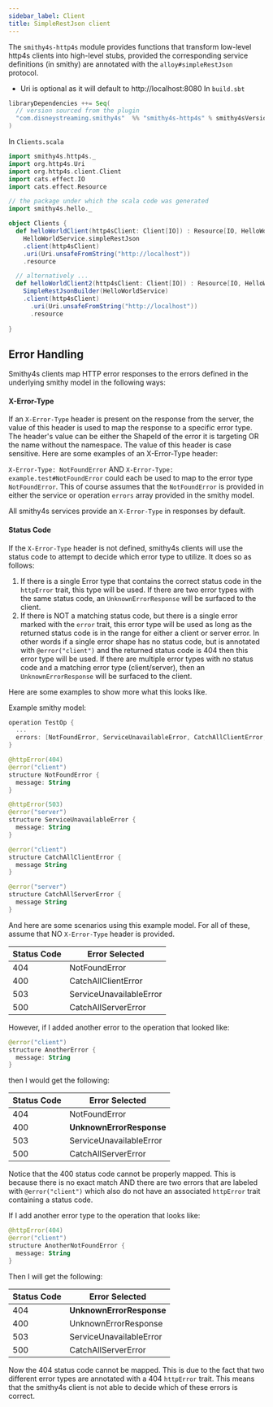 ```yaml
---
sidebar_label: Client
title: SimpleRestJson client
---
```


The `smithy4s-http4s` module provides functions that transform low-level http4s clients into high-level stubs, provided the corresponding service definitions (in smithy) are annotated with the `alloy#simpleRestJson` protocol.
- Uri is optional as it will default to http://localhost:8080
In `build.sbt`

```scala
libraryDependencies ++= Seq(
  // version sourced from the plugin
  "com.disneystreaming.smithy4s"  %% "smithy4s-http4s" % smithy4sVersion.value
)
```

In `Clients.scala`

```scala mdoc:compile-only
import smithy4s.http4s._
import org.http4s.Uri
import org.http4s.client.Client
import cats.effect.IO
import cats.effect.Resource

// the package under which the scala code was generated
import smithy4s.hello._

object Clients {
  def helloWorldClient(http4sClient: Client[IO]) : Resource[IO, HelloWorldService[IO]] =
    HelloWorldService.simpleRestJson
    .client(http4sClient)
    .uri(Uri.unsafeFromString("http://localhost"))
    .resource

  // alternatively ...
  def helloWorldClient2(http4sClient: Client[IO]) : Resource[IO, HelloWorldService[IO]] =
    SimpleRestJsonBuilder(HelloWorldService)
    .client(http4sClient)
      .uri(Uri.unsafeFromString("http://localhost"))
      .resource
    
}
```

## Error Handling

Smithy4s clients map HTTP error responses to the errors defined in the underlying smithy model in the following ways:

#### X-Error-Type

If an `X-Error-Type` header is present on the response from the server, the value of this header is used to map the response to a specific error type.
The header's value can be either the ShapeId of the error it is targeting OR the name without the namespace. The value of this header is case sensitive.
Here are some examples of an X-Error-Type header:

`X-Error-Type: NotFoundError` AND `X-Error-Type: example.test#NotFoundError` could each be used to map to the error type `NotFoundError`. This of course assumes
that the `NotFoundError` is provided in either the service or operation `errors` array provided in the smithy model.

All smithy4s services provide an `X-Error-Type` in responses by default.

#### Status Code

If the `X-Error-Type` header is not defined, smithy4s clients will use the status code to attempt to decide which error type to utilize. It does so as follows:

1. If there is a single Error type that contains the correct status code in the `httpError` trait, this type will be used. If there are two error types with the same status code, an `UnknownErrorResponse` will be surfaced to the client.
2. If there is NOT a matching status code, but there is a single error marked with the `error` trait, this error type will be used as long as the returned status code is in the range for either a client or server error. In other words if a single error shape has no status code, but is annotated with `@error("client")` and the returned status code is 404 then this error type will be used. If there are multiple error types with no status code and a matching error type (client/server), then an `UnknownErrorResponse` will be surfaced to the client.

Here are some examples to show more what this looks like.

Example smithy model:

```kotlin
operation TestOp {
  ...
  errors: [NotFoundError, ServiceUnavailableError, CatchAllClientError, CatchAllServerError]
}

@httpError(404)
@error("client")
structure NotFoundError {
  message: String
}

@httpError(503)
@error("server")
structure ServiceUnavailableError {
  message: String
}

@error("client")
structure CatchAllClientError {
  message String
}

@error("server")
structure CatchAllServerError {
  message String
}
```

And here are some scenarios using this example model. For all of these, assume that NO `X-Error-Type` header is provided.

| Status Code | Error Selected          |
|-------------|-------------------------|
| 404         | NotFoundError           |
| 400         | CatchAllClientError     |
| 503         | ServiceUnavailableError |
| 500         | CatchAllServerError     |

However, if I added another error to the operation that looked like:

```kotlin
@error("client")
structure AnotherError {
  message: String
}
```

then I would get the following:

| Status Code | Error Selected           |
|-------------|--------------------------|
| 404         | NotFoundError            |
| 400         | **UnknownErrorResponse** |
| 503         | ServiceUnavailableError  |
| 500         | CatchAllServerError      |

Notice that the 400 status code cannot be properly mapped. This is because there is no exact match AND there are two errors that are labeled with `@error("client")` which also do not have an associated `httpError` trait containing a status code.

If I add another error type to the operation that looks like:

```kotlin
@httpError(404)
@error("client")
structure AnotherNotFoundError {
  message: String
}
```

Then I will get the following:

| Status Code | Error Selected           |
|-------------|--------------------------|
| 404         | **UnknownErrorResponse** |
| 400         | UnknownErrorResponse     |
| 503         | ServiceUnavailableError  |
| 500         | CatchAllServerError      |

Now the 404 status code cannot be mapped. This is due to the fact that two different error types are annotated with a 404 `httpError` trait. This means that the smithy4s
client is not able to decide which of these errors is correct.
